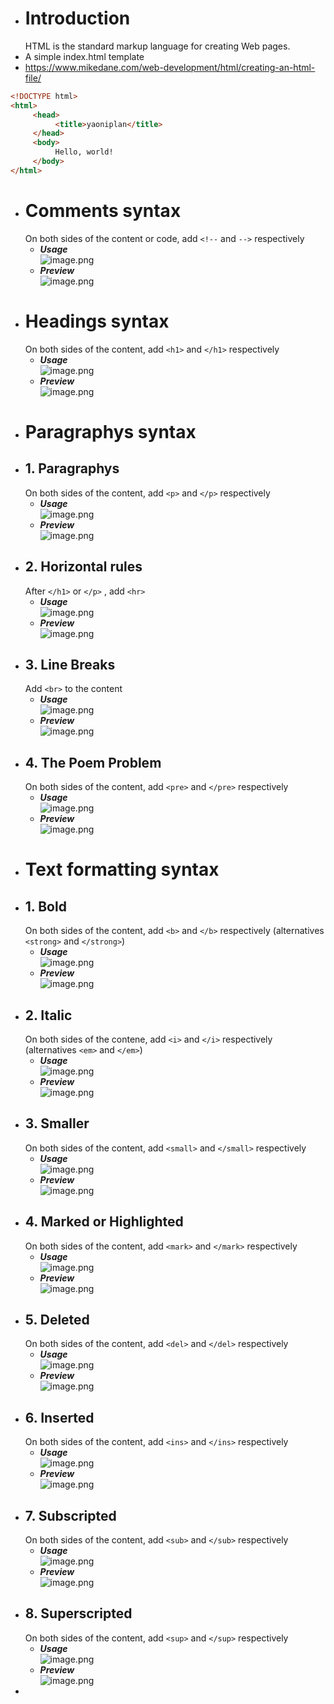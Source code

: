 - # Introduction
  HTML is the standard markup language for creating Web pages.
- A simple index.html template
- https://www.mikedane.com/web-development/html/creating-an-html-file/
```html
<!DOCTYPE html>
<html>
     <head>
          <title>yaoniplan</title>
     </head>
     <body>
          Hello, world!
     </body>
</html>
```
- # Comments syntax
  On both sides of the content or code, add `<!--` and `-->` respectively
  * ***Usage***  
  ![image.png](../assets/image_1666597803068_0.png)
  * ***Preview***  
  ![image.png](../assets/image_1666597832974_0.png)
- # Headings syntax
  On both sides of the content, add `<h1>` and `</h1>` respectively
  * ***Usage***  
  ![image.png](../assets/image_1666578171769_0.png)
  * ***Preview***  
  ![image.png](../assets/image_1666578214918_0.png)
- # Paragraphys syntax
- ## 1. Paragraphys
  On both sides of the content, add `<p>` and `</p>` respectively
  * ***Usage***  
  ![image.png](../assets/image_1666580103803_0.png)
  * ***Preview***  
  ![image.png](../assets/image_1666580130784_0.png)
- ## 2. Horizontal rules
  After `</h1>` or `</p>` , add `<hr>`
  * ***Usage***  
  ![image.png](../assets/image_1666581137601_0.png)
  * ***Preview***  
  ![image.png](../assets/image_1666581171858_0.png)
- ## 3. Line Breaks
  Add `<br>` to the content
  * ***Usage***  
  ![image.png](../assets/image_1666582109440_0.png)
  * ***Preview***  
  ![image.png](../assets/image_1666582134353_0.png)
- ## 4. The Poem Problem
  On both sides of the content, add `<pre>` and `</pre>` respectively
  * ***Usage***  
  ![image.png](../assets/image_1666582795236_0.png)
  * ***Preview***  
  ![image.png](../assets/image_1666582825798_0.png)
- # Text formatting syntax
- ## 1. Bold
  On both sides of the content, add `<b>` and `</b>` respectively (alternatives `<strong>` and `</strong>`)
  * ***Usage***  
  ![image.png](../assets/image_1666595441342_0.png)
  * ***Preview***  
  ![image.png](../assets/image_1666595467468_0.png)
- ## 2. Italic
  On both sides of the contene, add `<i>` and `</i>` respectively (alternatives `<em>` and `</em>`)
  * ***Usage***  
  ![image.png](../assets/image_1666595621978_0.png)
  * ***Preview***  
  ![image.png](../assets/image_1666595651949_0.png)
- ## 3. Smaller
  On both sides of the content, add `<small>` and `</small>` respectively
  * ***Usage***  
  ![image.png](../assets/image_1666595780913_0.png)
  * ***Preview***  
  ![image.png](../assets/image_1666595807028_0.png)
- ## 4. Marked or Highlighted
  On both sides of the content, add `<mark>` and `</mark>` respectively
  * ***Usage***  
  ![image.png](../assets/image_1666596057781_0.png)
  * ***Preview***  
  ![image.png](../assets/image_1666596081073_0.png)
- ## 5. Deleted
  On both sides of the content, add `<del>` and `</del>` respectively
  * ***Usage***  
  ![image.png](../assets/image_1666596166283_0.png)
  * ***Preview***  
  ![image.png](../assets/image_1666596194141_0.png)
- ## 6. Inserted
  On both sides of the content, add `<ins>` and `</ins>` respectively
  * ***Usage***  
  ![image.png](../assets/image_1666596297431_0.png)
  * ***Preview***  
  ![image.png](../assets/image_1666596323906_0.png)
- ## 7. Subscripted
  On both sides of the content, add `<sub>` and `</sub>` respectively
  * ***Usage***  
  ![image.png](../assets/image_1666596527795_0.png)
  * ***Preview***  
  ![image.png](../assets/image_1666596549151_0.png)
- ## 8. Superscripted
  On both sides of the content, add `<sup>` and `</sup>` respectively
  * ***Usage***  
  ![image.png](../assets/image_1666596646898_0.png)
  * ***Preview***  
  ![image.png](../assets/image_1666596679244_0.png)
-
